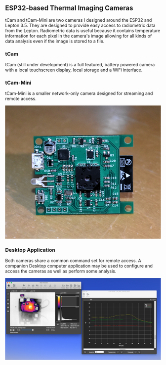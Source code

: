 ## ESP32-based Thermal Imaging Cameras
tCam and tCam-Mini are two cameras I designed around the ESP32 and Lepton 3.5.  They are designed to provide easy access to radiometric data from the Lepton.  Radiometric data is useful because it contains temperature information for each pixel in the camera's image allowing for all kinds of data analysis even if the image is stored to a file.

### tCam
tCam (still under development) is a full featured, battery powered camera with a local touchscreen display, local storage and a WiFi interface.

### tCam-Mini
tCam-Mini is a smaller network-only camera designed for streaming and remote access.

![tCam-Mini](pictures/tcam_mini.png)

### Desktop Application
Both cameras share a common command set for remote access.  A companion Desktop computer application may be used to configure and access the cameras as well as perform some analysis.

![Desktop Application](pictures/app_on_desktop.png)

